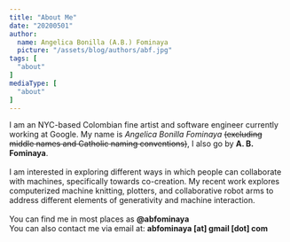 ```yaml
---
title: "About Me"
date: "20200501"
author:
  name: Angelica Bonilla (A.B.) Fominaya
  picture: "/assets/blog/authors/abf.jpg"
tags: [
  "about"
]
mediaType: [
  "about"
]
---
```

I am an NYC-based Colombian fine artist and software engineer currently working at Google. My name is <i>Angelica Bonilla Fominaya</i> <del> (excluding middle names and Catholic naming conventions)</del>, I also go by <b> A. B. Fominaya</b>. 
<br>
<br>
I am interested in exploring different ways in which people can collaborate with machines, specifically towards co-creation. My recent work explores computerized machine knitting, plotters, and collaborative robot arms to address different elements of generativity and machine interaction.
<br>
<br>
You can find me in most places as <b>@abfominaya</b>
<br>
You can also contact me via email at:
<b>abfominaya [at] gmail [dot] com</b>
